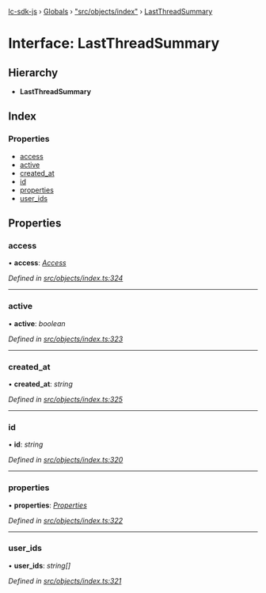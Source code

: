 [lc-sdk-js](../README.md) › [Globals](../globals.md) › ["src/objects/index"](../modules/_src_objects_index_.md) › [LastThreadSummary](_src_objects_index_.lastthreadsummary.md)

# Interface: LastThreadSummary

## Hierarchy

* **LastThreadSummary**

## Index

### Properties

* [access](_src_objects_index_.lastthreadsummary.md#access)
* [active](_src_objects_index_.lastthreadsummary.md#active)
* [created_at](_src_objects_index_.lastthreadsummary.md#created_at)
* [id](_src_objects_index_.lastthreadsummary.md#id)
* [properties](_src_objects_index_.lastthreadsummary.md#properties)
* [user_ids](_src_objects_index_.lastthreadsummary.md#user_ids)

## Properties

###  access

• **access**: *[Access](_src_objects_index_.access.md)*

*Defined in [src/objects/index.ts:324](https://github.com/livechat/lc-sdk-js/blob/38eeefe/src/objects/index.ts#L324)*

___

###  active

• **active**: *boolean*

*Defined in [src/objects/index.ts:323](https://github.com/livechat/lc-sdk-js/blob/38eeefe/src/objects/index.ts#L323)*

___

###  created_at

• **created_at**: *string*

*Defined in [src/objects/index.ts:325](https://github.com/livechat/lc-sdk-js/blob/38eeefe/src/objects/index.ts#L325)*

___

###  id

• **id**: *string*

*Defined in [src/objects/index.ts:320](https://github.com/livechat/lc-sdk-js/blob/38eeefe/src/objects/index.ts#L320)*

___

###  properties

• **properties**: *[Properties](_src_objects_index_.properties.md)*

*Defined in [src/objects/index.ts:322](https://github.com/livechat/lc-sdk-js/blob/38eeefe/src/objects/index.ts#L322)*

___

###  user_ids

• **user_ids**: *string[]*

*Defined in [src/objects/index.ts:321](https://github.com/livechat/lc-sdk-js/blob/38eeefe/src/objects/index.ts#L321)*
